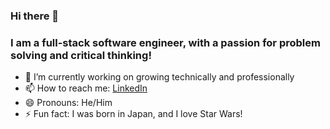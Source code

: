 ### Hi there 👋

### I am a full-stack software engineer, with a passion for problem solving and critical thinking!

- 🔭 I’m currently working on  growing technically and professionally
- 📫 How to reach me: [LinkedIn](https://www.linkedin.com/in/josue-e-j-lugaro-3462131b8/)
- 😄 Pronouns: He/Him
- ⚡ Fun fact: I was born in Japan, and I love Star Wars!

<!-- - 🌱 I’m currently learning -->
<!-- YOUR_COMMENT_HERE -->
<!--  - 🤔 I’m looking for help with -->
